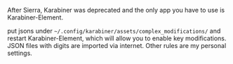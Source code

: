 After Sierra, Karabiner was deprecated and the only app you have to use is Karabiner-Element.

put jsons under `~/.config/karabiner/assets/complex_modifications/` and restart Karabiner-Element, which will allow you to enable key modifications.
JSON files with digits are imported via internet. Other rules are my personal settings.
